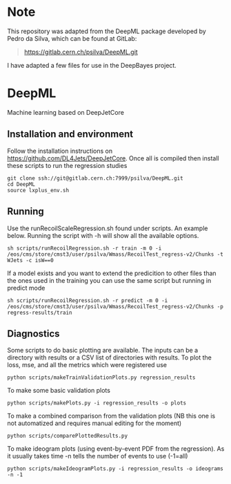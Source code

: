 # Note

This repository was adapted from the DeepML package developed by Pedro da Silva, which can be found at GitLab:
> https://gitlab.cern.ch/psilva/DeepML.git <br>

I have adapted a few files for use in the DeepBayes project.

# DeepML

Machine learning based on DeepJetCore 

## Installation and environment
Follow the installation instructions on https://github.com/DL4Jets/DeepJetCore. Once all is compiled 
then install these scripts to run the regression studies

```
git clone ssh://git@gitlab.cern.ch:7999/psilva/DeepML.git
cd DeepML
source lxplus_env.sh
```

## Running

Use the runRecoilScaleRegression.sh found under scripts. An example below.
Running the script with -h will show all the available options.
```
sh scripts/runRecoilRegression.sh -r train -m 0 -i /eos/cms/store/cmst3/user/psilva/Wmass/RecoilTest_regress-v2/Chunks -t WJets -c isW==0
```
If a model exists and you want to extend the predicition to other files than the ones used in the training
you can use the same script but running in predict mode
```
sh scripts/runRecoilRegression.sh -r predict -m 0 -i /eos/cms/store/cmst3/user/psilva/Wmass/RecoilTest_regress-v2/Chunks -p regress-results/train
```

## Diagnostics

Some scripts to do basic plotting are available.
The inputs can be a directory with results or a CSV list of directories with results.
To plot the loss, mse, and all the metrics which were registered use
```
python scripts/makeTrainValidationPlots.py regression_results
```
To make some basic validation plots
```
python scripts/makePlots.py -i regression_results -o plots
```
To make a combined comparison from the validation plots
(NB this one is not automatized and requires manual editing for the moment)
```
python scripts/comparePlottedResults.py
```
To make ideogram plots (using event-by-event PDF from the regression).
As it usually takes time -n tells the number of events to use (-1=all)
```
python scripts/makeIdeogramPlots.py -i regression_results -o ideograms  -n -1
```
